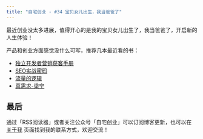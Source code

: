 ```yaml
---
title: "自宅创业 - #34 宝贝女儿出生，我当爸爸了"
---
```


最近创业没太多进展，值得开心的是我的宝贝女儿出生了，我当爸爸了，开启新的人生体验！

产品和创业方面感觉没什么可写，推荐几本最近看的书：
- [独立开发者营销获客手册](https://xiaobot.net/p/devgrowth?refer=aa616968-9262-473d-9ff6-ee09ae52260d)
- [SEO实战密码](https://www.seozac.com/seobook/)
- [流量的逻辑](https://book.douban.com/subject/36784327/)
- [真需求-梁宁](https://book.douban.com/subject/37070351/)

## 最后

通过「RSS阅读器」或者关注公众号「自宅创业」可以订阅博客更新，也可以在 [关于我](/about) 页面找到我的联系方式，欢迎交流！
